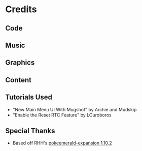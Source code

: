 # Credits



## Code



## Music



## Graphics



## Content



## Tutorials Used
* "New Main Menu UI With Mugshot" by Archie and Mudskip
* "Enable the Reset RTC Feature" by LOuroboros

## Special Thanks
* Based off RHH's [pokeemerald-expansion 1.10.2](https://github.com/rh-hideout/pokeemerald-expansion/)